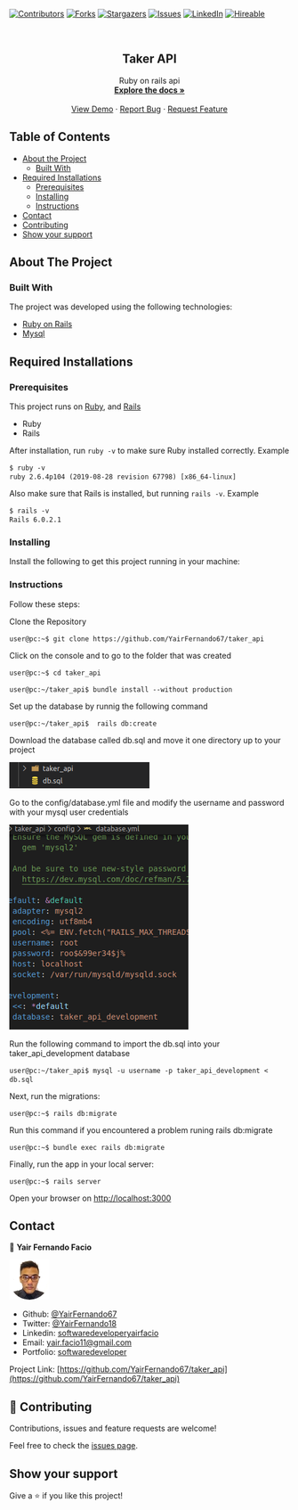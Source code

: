 [![Contributors][contributors-shield]][contributors-url]
[![Forks][forks-shield]][forks-url]
[![Stargazers][stars-shield]][stars-url]
[![Issues][issues-shield]][issues-url]
[![LinkedIn][linkedin-shield2]][linkedin-url2]
[![Hireable][hireable]][hireable-url]

<!-- PROJECT LOGO -->
<br />
<p align="center">
 <h2 align="center"> Taker API </h2>

  <p align="center">
    Ruby on rails api
    <br />
    <a href="https://github.com/YairFernando67/taker_api"><strong>Explore the docs »</strong></a>
    <br />
    <br />
    <a href="https://github.com/YairFernando67/taker_api">View Demo</a>
    ·
    <a href="https://github.com/YairFernando67/taker_api/issues">Report Bug</a>
    ·
    <a href="https://github.com/YairFernando67/taker_api/issues">Request Feature</a>
  </p>

</p>

## Table of Contents
* [About the Project](#about-the-project)
  * [Built With](#built-with)
* [Required Installations](#Required-Installations)
  * [Prerequisites](#Prerequisites)
  * [Installing](#Installing)
  * [Instructions](#Instructions)
* [Contact](#contact)
* [Contributing](#Contributing)
* [Show your support](#Show-your-support)

## About The Project

### Built With
The project was developed using the following technologies:
- [Ruby on Rails](https://rubyonrails.org/)
- [Mysql](https://rubygems.org/gems/mysql)

## Required Installations

### Prerequisites

This project runs on [Ruby](https://www.ruby-lang.org/en/documentation/installation/), and [Rails](http://installrails.com/)

* Ruby
* Rails

After installation, run `ruby -v` to make sure Ruby installed correctly. Example
```
$ ruby -v
ruby 2.6.4p104 (2019-08-28 revision 67798) [x86_64-linux]
```

Also make sure that Rails is installed, but running `rails -v`. 
Example
```
$ rails -v
Rails 6.0.2.1
```

### Installing

<p>Install the following to get this project running in your machine:</p>

### Instructions

<p>Follow these steps:</p>

Clone the Repository

```Shell
user@pc:~$ git clone https://github.com/YairFernando67/taker_api
```

Click on the console and to go to the folder that was created

```Shell
user@pc:~$ cd taker_api
```

```
user@pc:~/taker_api$ bundle install --without production
```

Set up the database by runnig the following command

```
user@pc:~/taker_api$  rails db:create
```

Download the database called db.sql and move it one directory up to your project

![DB Directory](app/img/code.png) 

Go to the config/database.yml file and modify the username and password with your mysql user credentials

![DB Directory](app/img/database.png) 

Run the following command to import the db.sql into your taker_api_development database 

```
user@pc:~/taker_api$ mysql -u username -p taker_api_development < db.sql
```

Next, run the migrations:

```
user@pc:~$ rails db:migrate
```

Run this command if you encountered a problem runing rails db:migrate

```
user@pc:~$ bundle exec rails db:migrate
```

Finally,  run the app in your local server:

```
user@pc:~$ rails server
```

Open your browser on [http://localhost:3000](http://localhost:3000)

## Contact

👤 **Yair Fernando Facio**

<a href="https://yairfernando67.github.io/Portfolio/" target="_blank">
    
  ![Screenshot Image](app/img/logo.jpg) 

</a>

- Github: [@YairFernando67](https://github.com/YairFernando67)
- Twitter: [@YairFernando18](https://twitter.com/YairFernando18)
- Linkedin: [softwaredeveloperyairfacio](https://www.linkedin.com/in/softwaredeveloperyairfacio/)
- Email: [yair.facio11@gmail.com](https://mail.google.com/mail/?view=cm&fs=1&tf=1&to=yair.facio11@gmail.com)
- Portfolio: [softwaredeveloper](https://yairfernando67.github.io/Portfolio/)

<p align="center">

  Project Link: [https://github.com/YairFernando67/taker_api](https://github.com/YairFernando67/taker_api)

</p>

## 🤝 Contributing

Contributions, issues and feature requests are welcome!

Feel free to check the [issues page](https://github.com/YairFernando67/taker_api/issues).

## Show your support

Give a ⭐️ if you like this project!

<!-- MARKDOWN LINKS & IMAGES -->
[contributors-shield]: https://img.shields.io/github/contributors/YairFernando67/taker_api.svg?style=flat-square
[contributors-url]: https://github.com/YairFernando67/taker_api/graphs/contributors
[forks-shield]: https://img.shields.io/github/forks/YairFernando67/taker_api.svg?style=flat-square
[forks-url]: https://github.com/YairFernando67/taker_api/network/members
[stars-shield]: https://img.shields.io/github/stars/YairFernando67/taker_api.svg?style=flat-square
[stars-url]: https://github.com/YairFernando67/taker_api/stargazers
[issues-shield]: https://img.shields.io/github/issues/YairFernando67/taker_api.svg?style=flat-square
[issues-url]: https://github.com/YairFernando67/taker_api/issues
[license-shield]: https://img.shields.io/github/license/YairFernando67/taker_api.svg?style=flat-square
[license-url]: https://github.com/YairFernando67/taker_api/blob/master/LICENSE.txt
[linkedin-shield2]: https://img.shields.io/badge/-LinkedIn-black.svg?style=flat-square&logo=linkedin&colorB=555
[linkedin-url2]: https://www.linkedin.com/in/softwaredeveloperyairfacio/
[hireable]: https://cdn.rawgit.com/hiendv/hireable/master/styles/flat/yes.svg
[hireable-url]: https://www.linkedin.com/in/softwaredeveloperyairfacio/
